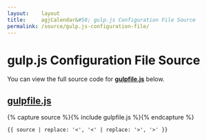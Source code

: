 ```yaml
---
layout:    layout
title:     agjCalendar&#58; gulp.js Configuration File Source
permalink: /source/gulp.js-configuration-file/
---
```


# gulp.js Configuration File Source

You can view the full source code for [**gulpfile.js**](https://github.com/andrewgjohnson/agjCalendar/blob/gulpfile.js) below.

## [gulpfile.js](https://github.com/andrewgjohnson/agjCalendar/blob/master/gulpfile.js)

{% capture source %}{% include gulpfile.js %}{% endcapture %}
<pre><code class="language-javascript">{{ source | replace: '<', '&lt;' | replace: '>', '&gt;' }}</code></pre>

